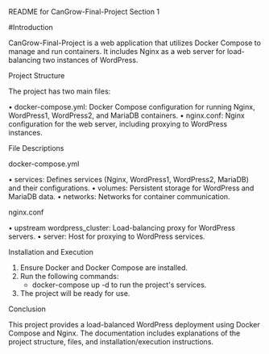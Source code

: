 README for CanGrow-Final-Project Section 1

#Introduction

CanGrow-Final-Project is a web application that utilizes Docker Compose to manage and run containers. It includes Nginx as a web server for load-balancing two instances of WordPress.

Project Structure

The project has two main files:

• docker-compose.yml: Docker Compose configuration for running Nginx, WordPress1, WordPress2, and MariaDB containers.
• nginx.conf: Nginx configuration for the web server, including proxying to WordPress instances.

File Descriptions

docker-compose.yml

• services: Defines services (Nginx, WordPress1, WordPress2, MariaDB) and their configurations.
• volumes: Persistent storage for WordPress and MariaDB data.
• networks: Networks for container communication.

nginx.conf

• upstream wordpress_cluster: Load-balancing proxy for WordPress servers.
• server: Host for proxying to WordPress services.

Installation and Execution

1. Ensure Docker and Docker Compose are installed.
2. Run the following commands:
   * docker-compose up -d to run the project's services.
3. The project will be ready for use.

Conclusion

This project provides a load-balanced WordPress deployment using Docker Compose and Nginx. The documentation includes explanations of the project structure, files, and installation/execution instructions.
